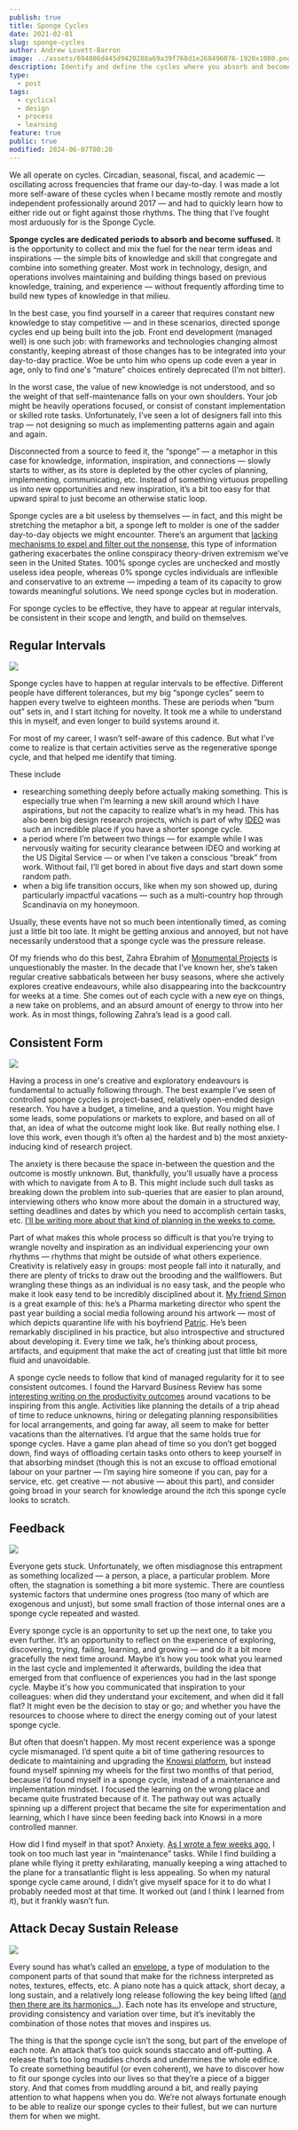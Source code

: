```yaml
---
publish: true
title: Sponge Cycles
date: 2021-02-01
slug: sponge-cycles
author: Andrew Lovett-Barron
image: ../assets/694806d445d9420288a69a39f768d1e268496076-1920x1080.png
description: Identify and define the cycles where you absorb and become
type:
  - post
tags:
  - cyclical
  - design
  - process
  - learning
feature: true
public: true
modified: 2024-06-07T00:20
---
```


We all operate on cycles. Circadian, seasonal, fiscal, and academic — oscillating across frequencies that frame our day-to-day. I was made a lot more self-aware of these cycles when I became mostly remote and mostly independent professionally around 2017 — and had to quickly learn how to either ride out or fight against those rhythms. The thing that I’ve fought most arduously for is the Sponge Cycle.

**Sponge cycles are dedicated periods to absorb and become suffused.** It is the opportunity to collect and mix the fuel for the near term ideas and inspirations — the simple bits of knowledge and skill that congregate and combine into something greater. Most work in technology, design, and operations involves maintaining and building things based on previous knowledge, training, and experience — without frequently affording time to build new types of knowledge in that milieu.

In the best case, you find yourself in a career that requires constant new knowledge to stay competitive — and in these scenarios, directed sponge cycles end up being built into the job. Front end development (managed well) is one such job: with frameworks and technologies changing almost constantly, keeping abreast of those changes has to be integrated into your day-to-day practice. Woe be unto him who opens up code even a year in age, only to find one's “mature” choices entirely deprecated (I’m not bitter).

In the worst case, the value of new knowledge is not understood, and so the weight of that self-maintenance falls on your own shoulders. Your job might be heavily operations focused, or consist of constant implementation or skilled rote tasks. Unfortunately, I’ve seen a lot of designers fall into this trap — not designing so much as implementing patterns again and again and again.

Disconnected from a source to feed it, the “sponge” — a metaphor in this case for knowledge, information, inspiration, and connections — slowly starts to wither, as its store is depleted by the other cycles of planning, implementing, communicating, etc. Instead of something virtuous propelling us into new opportunities and new inspiration, it’s a bit too easy for that upward spiral to just become an otherwise static loop.

Sponge cycles are a bit useless by themselves — in fact, and this might be stretching the metaphor a bit, a sponge left to molder is one of the sadder day-to-day objects we might encounter. There’s an argument that [lacking mechanisms to expel and filter out the nonsense](https://www.vox.com/21558524/conspiracy-theories-2020-qanon-covid-conspiracies-why), this type of information gathering exacerbates the online conspiracy theory-driven extremism we’ve seen in the United States. 100% sponge cycles are unchecked and mostly useless idea people, whereas 0% sponge cycles individuals are inflexible and conservative to an extreme — impeding a team of its capacity to grow towards meaningful solutions. We need sponge cycles but in moderation.

For sponge cycles to be effective, they have to appear at regular intervals, be consistent in their scope and length, and build on themselves.

## **Regular Intervals**

![](../_assets/6d29512cdeee8b02362f7b837f3ce7185b6f87ca-1761x1321.png)

Sponge cycles have to happen at regular intervals to be effective. Different people have different tolerances, but my big “sponge cycles” seem to happen every twelve to eighteen months. These are periods when “burn out” sets in, and I start itching for novelty. It took me a while to understand this in myself, and even longer to build systems around it.

For most of my career, I wasn’t self-aware of this cadence. But what I’ve come to realize is that certain activities serve as the regenerative sponge cycle, and that helped me identify that timing.

These include

- researching something deeply before actually making something. This is especially true when I’m learning a new skill around which I have aspirations, but not the capacity to realize what’s in my head. This has also been big design research projects, which is part of why [IDEO](www.ideo.com) was such an incredible place if you have a shorter sponge cycle.
- a period where I’m between two things — for example while I was nervously waiting for security clearance between IDEO and working at the US Digital Service — or when I’ve taken a conscious “break” from work. Without fail, I’ll get bored in about five days and start down some random path.
- when a big life transition occurs, like when my son showed up, during particularly impactful vacations — such as a multi-country hop through Scandinavia on my honeymoon.

Usually, these events have not so much been intentionally timed, as coming just a little bit too late. It might be getting anxious and annoyed, but not have necessarily understood that a sponge cycle was the pressure release.

Of my friends who do this best, Zahra Ebrahim of [Monumental Projects](https://monumentalprojects.ca/) is unquestionably the master. In the decade that I’ve known her, she’s taken regular creative sabbaticals between her busy seasons, where she actively explores creative endeavours, while also disappearing into the backcountry for weeks at a time. She comes out of each cycle with a new eye on things, a new take on problems, and an absurd amount of energy to throw into her work. As in most things, following Zahra’s lead is a good call.

## **Consistent Form**

![](../_assets/cef689e4a5118242758e86e95bb3bce96c90db27-1620x1080.png)

Having a process in one's creative and exploratory endeavours is fundamental to actually following through. The best example I’ve seen of controlled sponge cycles is project-based, relatively open-ended design research. You have a budget, a timeline, and a question. You might have some leads, some populations or markets to explore, and based on all of that, an idea of what the outcome might look like. But really nothing else. I love this work, even though it’s often a) the hardest and b) the most anxiety-inducing kind of research project.

The anxiety is there because the space in-between the question and the outcome is mostly unknown. But, thankfully, you’ll usually have a process with which to navigate from A to B. This might include such dull tasks as breaking down the problem into sub-queries that are easier to plan around, interviewing others who know more about the domain in a structured way, setting deadlines and dates by which you need to accomplish certain tasks, etc. [I’ll be writing more about that kind of planning in the weeks to come.](https://divergeweekly.com/)

Part of what makes this whole process so difficult is that you’re trying to wrangle novelty and inspiration as an individual experiencing your own rhythms — rhythms that might be outside of what others experience. Creativity is relatively easy in groups: most people fall into it naturally, and there are plenty of tricks to draw out the brooding and the wallflowers. But wrangling these things as an individual is no easy task, and the people who make it look easy tend to be incredibly disciplined about it. [My friend Simon](https://www.instagram.com/simondesigns/) is a great example of this: he’s a Pharma marketing director who spent the past year building a social media following around his artwork — most of which depicts quarantine life with his boyfriend [Patric](https://open.spotify.com/artist/4FgddnDooFU5FiL3jk2w6L?si=OztKpfF2S528KoZdiuFyng). He’s been remarkably disciplined in his practice, but also introspective and structured about developing it. Every time we talk, he’s thinking about process, artifacts, and equipment that make the act of creating just that little bit more fluid and unavoidable.

A sponge cycle needs to follow that kind of managed regularity for it to see consistent outcomes. I found the Harvard Business Review has some [interesting writing on the productivity outcomes](https://hbr.org/2014/02/when-a-vacation-reduces-stress-and-when-it-doesnt?ab=at_art_art_1x1) around vacations to be inspiring from this angle. Activities like planning the details of a trip ahead of time to reduce unknowns, hiring or delegating planning responsibilities for local arrangements, and going far away, all seem to make for better vacations than the alternatives. I’d argue that the same holds true for sponge cycles. Have a game plan ahead of time so you don’t get bogged down, find ways of offloading certain tasks onto others to keep yourself in that absorbing mindset (though this is not an excuse to offload emotional labour on your partner — I’m saying hire someone if you can, pay for a service, etc. get creative — not abusive — about this part), and consider going broad in your search for knowledge around the itch this sponge cycle looks to scratch.

## **Feedback**

![](../_assets/3d7c45f7e79a6fd6f0409b4d694cd1ad8d01627d-661x1000.png)

Everyone gets stuck. Unfortunately, we often misdiagnose this entrapment as something localized — a person, a place, a particular problem. More often, the stagnation is something a bit more systemic. There are countless systemic factors that undermine ones progress (too many of which are exogenous and unjust), but some small fraction of those internal ones are a sponge cycle repeated and wasted.

Every sponge cycle is an opportunity to set up the next one, to take you even further. It’s an opportunity to reflect on the experience of exploring, discovering, trying, failing, learning, and growing — and do it a bit more gracefully the next time around. Maybe it’s how you took what you learned in the last cycle and implemented it afterwards, building the idea that emerged from that confluence of experiences you had in the last sponge cycle. Maybe it's how you communicated that inspiration to your colleagues: when did they understand your excitement, and when did it fall flat? It might even be the decision to stay or go; and whether you have the resources to choose where to direct the energy coming out of your latest sponge cycle.

But often that doesn’t happen. My most recent experience was a sponge cycle mismanaged. I’d spent quite a bit of time gathering resources to dedicate to maintaining and upgrading the [Knowsi platform](https://knowsi.com), but instead found myself spinning my wheels for the first two months of that period, because I’d found myself in a sponge cycle, instead of a maintenance and implementation mindset. I focused the learning on the wrong place and became quite frustrated because of it. The pathway out was actually spinning up a different project that became the site for experimentation and learning, which I have since been feeding back into Knowsi in a more controlled manner.

How did I find myself in that spot? Anxiety. [As I wrote a few weeks ago](https://andrewlb.com/reflecting-on-2020/), I took on too much last year in “maintenance” tasks. While I find building a plane while flying it pretty exhilarating, manually keeping a wing attached to the plane for a transatlantic flight is less appealing. So when my natural sponge cycle came around, I didn’t give myself space for it to do what I probably needed most at that time. It worked out (and I think I learned from it), but it frankly wasn’t fun.

## **Attack Decay Sustain Release**

![](../_assets/dc73252f103c5f5d850f8a221602cf543c39e19a-640x640.png)

Every sound has what’s called an [envelope](<https://en.wikipedia.org/wiki/Envelope_(music)>), a type of modulation to the component parts of that sound that make for the richness interpreted as notes, textures, effects, etc. A piano note has a quick attack, short decay, a long sustain, and a relatively long release following the key being lifted ([and then there are its harmonics](https://www.researchgate.net/publication/247693501_Synthesis_of_Acoustic_Timbres_using_Principal_Component_Analysis/figures?lo=1&utm_source=google&utm_medium=organic)[…](undefined)). Each note has its envelope and structure, providing consistency and variation over time, but it’s inevitably the combination of those notes that moves and inspires us.

The thing is that the sponge cycle isn’t the song, but part of the envelope of each note. An attack that’s too quick sounds staccato and off-putting. A release that’s too long muddies chords and undermines the whole edifice. To create something beautiful (or even coherent), we have to discover how to fit our sponge cycles into our lives so that they’re a piece of a bigger story. And that comes from muddling around a bit, and really paying attention to what happens when you do. We’re not always fortunate enough to be able to realize our sponge cycles to their fullest, but we can nurture them for when we might.
